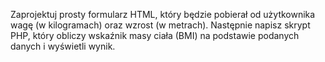 Zaprojektuj prosty formularz HTML, który będzie pobierał od użytkownika wagę (w kilogramach) oraz wzrost (w metrach). Następnie napisz skrypt PHP, który obliczy wskaźnik masy ciała (BMI) na podstawie podanych danych i wyświetli wynik.